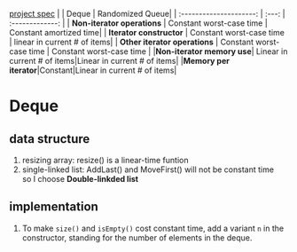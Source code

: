 [project spec](https://coursera.cs.princeton.edu/algs4/assignments/queues/specification.php)
|                         | Deque | Randomized Queue|
| :---------------------: | :---: | :-------------: |
| **Non-iterator operations** | Constant worst-case time | Constant amortized time|
| **Iterator constructor** | Constant worst-case time | linear in current # of items|
| **Other iterator operations** | Constant worst-case time | Constant worst-case time |
|**Non-iterator memory use**|	Linear in current # of items|Linear in current # of items|
|**Memory per iterator**|Constant|Linear in current # of items|
# Deque  
## data structure
1. resizing array: resize() is a linear-time funtion  
2. single-linked list: AddLast() and MoveFirst() will not be constant time  
so I choose **Double-linkded list**  
## implementation
1. To make `size()` and `isEmpty()` cost constant time, add a variant `n` in the constructor, standing for the number of elements in the deque.

